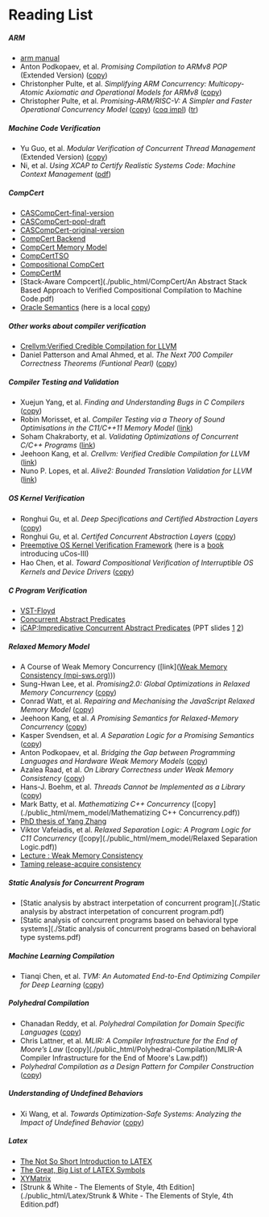 # Reading List

##### ARM 

- [arm manual](./public_html/ARM/arm_manual.pdf)
- Anton Podkopaev, et al. *Promising Compilation to ARMv8 POP* (Extended Version) ([copy](./public_html/ARM/ecoop2017-arm-full.pdf))
- Christonpher Pulte, et al. *Simplifying ARM Concurrency: Multicopy-Atomic Axiomatic and Operational Models for ARMv8* ([copy](./public_html/ARM/Simplifying-ARM-Concurrency-Multicopy-Atomic.pdf))
- Christopher Pulte, et al. *Promising-ARM/RISC-V: A Simpler and Faster Operational Concurrency Model* ([copy](./public_html/mem_model/Promising-ARM_RISC-V.pdf)) ([coq impl](https://github.com/snu-sf/promising-arm/)) ([tr](https://www.cl.cam.ac.uk/~jp622/promising-arm-riscv.pdf))

##### Machine Code Verification 

- Yu Guo, et al. *Modular Verification of Concurrent Thread Management* (Extended Version) ([copy](./public_html/Certi-Machine-Code/Module_Verification_of_Concurrent_Thread_Management.pdf))
- Ni, et al. *Using XCAP to Certify Realistic Systems Code: Machine Context Management* ([pdf](http://flint.cs.yale.edu/certikos/publications/mctxtr.pdf))

##### CompCert 

- [CASCompCert-final-version](./public_html/CompCert/CASComp.pdf)
- [CASCompCert-popl-draft](./public_html/CompCert/paper.pdf)
- [CASCompCert-original-version](./public_html/CompCert/TR-Jiang.pdf)
- [CompCert Backend](./public_html/CompCert/compcert-backend.pdf)
- [CompCert Memory Model](./public_html/CompCert/compcert-memory-model.pdf)
- [CompCertTSO](./public_html/CompCert/CompCertTSO.pdf)
- [Compositional CompCert](https://www.cs.princeton.edu/~appel/papers/compcomp.pdf)
- [CompCertM](https://sf.snu.ac.kr/compcertm/)
- [Stack-Aware Compcert](./public_html/CompCert/An Abstract Stack Based Approach to Verified Compositional Compilation to Machine Code.pdf)
- [Oracle Semantics](https://www.cs.princeton.edu/~appel/papers/concurrent.pdf) (here is a local [copy](./public_html/CompCert/Oracle-Semantics.pdf)) 

##### Other works about compiler verification

- [Crellvm:Verified Credible Compilation for LLVM](https://sf.snu.ac.kr/publications/crellvm.pdf)
- Daniel Patterson and Amal Ahmed, et al. *The Next 700 Compiler Correctness Theorems (Funtional Pearl)* ([copy](./Compiler/next700ccc.pdf))

##### Compiler Testing and Validation

- Xuejun Yang, et al. *Finding and Understanding Bugs in C Compilers* ([copy](./public_html/Compiler%20Testing%20and%20Validation/pldi11-preprint.pdf))
- Robin Morisset, et al. *Compiler Testing via a Theory of Sound Optimisations in the C11/C++11 Memory Model* ([link](https://fzn.fr/projects/wmc/readings/pldi13.pdf))
- Soham Chakraborty, et al. *Validating Optimizations of Concurrent C/C++ Programs* ([link](https://plv.mpi-sws.org/validc/paper.pdf))
- Jeehoon Kang, et al. *Crellvm: Verified Credible Compilation for LLVM* ([link](https://sf.snu.ac.kr/crellvm/))
- Nuno P. Lopes, et al. *Alive2: Bounded Translation Validation for LLVM* ([link](https://sf.snu.ac.kr/publications/alive2.pdf)) 

##### OS Kernel Verification

- Ronghui Gu, et al. *Deep Speciﬁcations and Certiﬁed Abstraction Layers* ([copy](./public_html/OSVeri/dscal-tr.pdf))
- Ronghui Gu, et al. *Certifed Concurrent Abstraction Layers* ([copy](./public_html/OSVeri/Certified_Concurrent_Abstract_Layer.pdf))
- [Preemptive OS Kernel Verification Framework](./public_html/OSVeri/framework.pdf) (here is a [book](./public_html/OSVeri/uCOS-III.pdf) introducing uCos-III)
- Hao Chen, et al. *Toward Compositional Veriﬁcation of Interruptible OS Kernels and Device Drivers* ([copy](./public_html/OSVeri/Toward_Compositional_Veriﬁcation_of_Interruptible_OS_Kernels_and_Device_Drivers.pdf))

##### C Program Verification

- [VST-Floyd](./public_html/Verify-C/VST-Floyd.pdf)
- [Concurrent Abstract Predicates](./public_html/Verify-C/CAP.pdf)
- [iCAP:Impredicative Concurrent Abstract Predicates](./public_html/Verify-C/iCAP.pdf) (PPT slides [1](./public_html/Verify-C/iCAP-slides1.pdf) [2](./public_html/Verify-C/iCAP-slides2.pdf))

##### Relaxed Memory Model

- A Course of Weak Memory Concurrency ([link]([Weak Memory Consistency (mpi-sws.org)](https://people.mpi-sws.org/~viktor/wmc/)))
- Sung-Hwan Lee, et al. *Promising2.0: Global Optimizations in Relaxed Memory Concurrency* ([copy](./public_html/mem_model/promising2.pdf))
- Conrad Watt, et al. *Repairing and Mechanising the JavaScript Relaxed Memory Model* ([copy](./public_html/mem_model/JavaScript-Relaxed-Memory-Model-PLDI-2020.pdf)) 
- Jeehoon Kang, et al. *A Promising Semantics for Relaxed-Memory Concurrency* ([copy](./public_html/mem_model/A_Promising_Semantics_for_Relaxed-Memory_Concurrency.pdf))
- Kasper Svendsen, et al. *A Separation Logic for a Promising Semantics* ([copy](./public_html/mem_model/A_Separation_Logic_for_a_Promising_Semantics.pdf))
- Anton Podkopaev, et al. *Bridging the Gap between Programming Languages and Hardware Weak Memory Models* ([copy](./public_html/mem_model/pl_mem.pdf))
- Azalea Raad, et al. *On Library Correctness under Weak Memory Consistency* ([copy](./public_html/mem_model/Libraries-POPL-2019.pdf))
- Hans-J. Boehm, et al. *Threads Cannot be Implemented as a Library* ([copy](./public_html/mem_model/Threads_can't_be_implemented_as_a_library.pdf))
- Mark Batty, et al. *Mathematizing C++ Concurrency* ([copy](./public_html/mem_model/Mathematizing C++ Concurrency.pdf))
- [PhD thesis of Yang Zhang](./public_html/mem_model/张扬论文_v3.pdf)
- Viktor Vafeiadis, et al. *Relaxed Separation Logic: A Program Logic for C11 Concurrency* ([copy](./public_html/mem_model/Relaxed Separation Logic.pdf))
- [Lecture : Weak Memory Consistency](https://people.mpi-sws.org/~viktor/wmc/)
- [Taming release-acquire consistency](https://www.cs.tau.ac.il/~orilahav/papers/popl16.pdf)

##### Static Analysis for Concurrent Program

- [Static analysis by abstract interpetation of concurrent program](./Static analysis by abstract interpetation of concurrent program.pdf)
- [Static analysis of concurrent programs based on behavioral type systems](./Static analysis of concurrent programs based on behavioral type systems.pdf)

##### Machine Learning Compilation

- Tianqi Chen, et al. *TVM: An Automated End-to-End Optimizing  Compiler for Deep Learning* ([copy](./public_html/MLC/osdi18-chen.pdf))

##### Polyhedral Compilation

- Chanadan Reddy, et al. *Polyhedral Compilation for Domain Specific Languages* ([copy](./public_html/Polyhedral-Compilation/Polyhedral%20Compilation%20for%20Domain%20Specific%20Languages.pdf))
- Chris Lattner, et al. *MLIR: A Compiler Infrastructure for the End of Moore’s Law* ([copy](./public_html/Polyhedral-Compilation/MLIR-A Compiler Infrastructure for the End of Moore's Law.pdf))
- *Polyhedral Compilation as a Design Pattern for Compiler Construction* ([copy](./public_html/Polyhedral-Compilation/albert_cohen_slides.pdf))

##### Understanding of Undefined Behaviors

- Xi Wang, et al. *Towards Optimization-Safe Systems: Analyzing the Impact of Undefined Behavior* ([copy](./public_html/Undefined%20behaviors/stack_sosp13.pdf))

##### Latex

- [The Not So Short Introduction to LATEX](./public_html/Latex/lshort.pdf)
- [The Great, Big List of LATEX Symbols ](./public_html/Latex/LaTex_symbols.pdf)
- [XYMatrix](./public_html/Latex/xymatrix.pdf)
- [Strunk & White - The Elements of Style, 4th Edition](./public_html/Latex/Strunk & White - The Elements of Style, 4th Edition.pdf)

